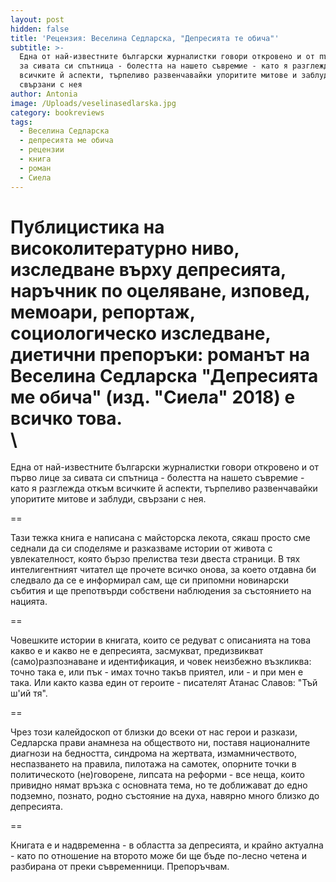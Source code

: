 ```yaml
---
layout: post
hidden: false
title: 'Рецензия: Веселина Седларска, "Депресията те обича"'
subtitle: >-
  Една от най-известните български журналистки говори откровено и от първо лице
  за сивата си спътница - болестта на нашето съвремие - като я разглежда откъм
  всичките й аспекти, търпеливо развенчавайки упоритите митове и заблуди,
  свързани с нея
author: Antonia
image: /Uploads/veselinasedlarska.jpg
category: bookreviews
tags:
  - Веселина Седларска
  - депресията ме обича
  - рецензии
  - книга
  - роман
  - Сиела
---
```

Публицистика на високолитературно ниво, изследване върху депресията, наръчник по оцеляване, изповед, мемоари, репортаж, социологическо изследване, диетични препоръки: романът на Веселина Седларска "Депресията ме обича" (изд. "Сиела" 2018) е всичко това. \
\
==

Една от най-известните български журналистки говори откровено и от първо лице за сивата си спътница - болестта на нашето съвремие - като я разглежда откъм всичките й аспекти, търпеливо развенчавайки упоритите митове и заблуди, свързани с нея. 

\==

Тази тежка книга е написана с майсторска лекота, сякаш просто сме седнали да си споделяме и разказваме истории от живота с увлекателност, която бързо прелиства тези двеста страници. В тях интелигентният читател ще прочете всичко онова, за което отдавна би следвало да се е информирал сам, ще си припомни новинарски събития и ще препотвърди собствени наблюдения за състоянието на нацията. 

\==

Човешките истории в книгата, които се редуват с описанията на това какво е и какво не е депресията, засмукват, предизвикват (само)разпознаване и идентификация, и човек неизбежно възкликва: точно така е, или пък - имах точно такъв приятел, или - и при мен е така. Или както казва един от героите - писателят Атанас Славов: "Тъй ш'ий тя". 

\==

Чрез този калейдоскоп от близки до всеки от нас герои и разкази, Седларска прави анамнеза на обществото ни, поставя националните диагнози на бедността, синдрома на жертвата, измамничеството, неспазването на правила, пилотажа на самотек, опорните точки в политическото (не)говорене, липсата на реформи - все неща, които привидно нямат връзка с основната тема, но те доближават до едно подземно, познато, родно състояние на духа, навярно много близко до депресията. 

\==

Книгата е и надвременна - в областта за депресията, и крайно актуална - като по отношение на второто може би ще бъде по-лесно четена и разбирана от преки съвременници. Препоръчвам.

